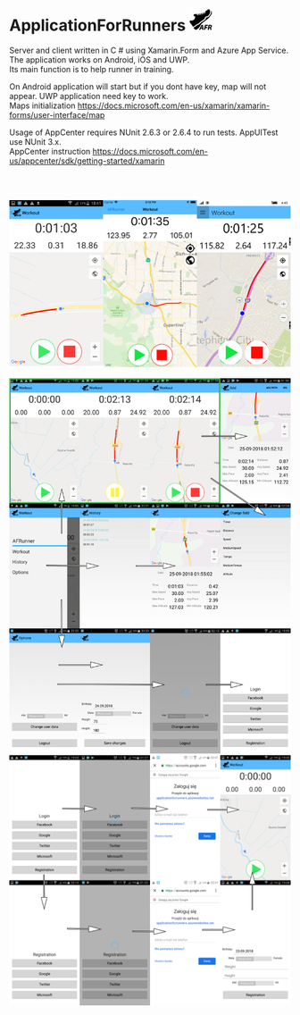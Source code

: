 # ApplicationForRunners ![alt text](https://github.com/MateuszKapusta/ApplicationForRunners/blob/master/Pictures/trainers40AFR.png)


Server and client written in C # using Xamarin.Form and Azure App Service. The application works on Android, iOS and UWP.<br />
Its main function is to help runner in training.


On Android application will start but if you dont have key, map will not appear. UWP application need key to work. <br />
Maps initialization https://docs.microsoft.com/en-us/xamarin/xamarin-forms/user-interface/map


Usage of AppCenter requires NUnit 2.6.3 or 2.6.4 to run tests. AppUITest use NUnit 3.x. <br />
AppCenter instruction https://docs.microsoft.com/en-us/appcenter/sdk/getting-started/xamarin


<br />
<br />


![alt text](https://github.com/MateuszKapusta/ApplicationForRunners/blob/master/Pictures/App.png)<br />
<br />
![alt text](https://github.com/MateuszKapusta/ApplicationForRunners/blob/master/Pictures/mainMD.png)
![alt text](https://github.com/MateuszKapusta/ApplicationForRunners/blob/master/Pictures/startPage.png)
